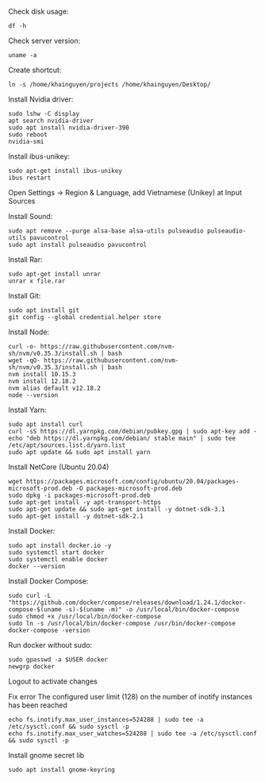 Check disk usage:
```
df -h
```

Check server version:
```
uname -a
```
Create shortcut:
```
ln -s /home/khainguyen/projects /home/khainguyen/Desktop/
```
Install Nvidia driver:
```
sudo lshw -C display
apt search nvidia-driver
sudo apt install nvidia-driver-390
sudo reboot
nvidia-smi
```

Install ibus-unikey:
```
sudo apt-get install ibus-unikey
ibus restart
```
Open Settings -> Region & Language, add Vietnamese (Unikey) at Input Sources

Install Sound:
```
sudo apt remove --purge alsa-base alsa-utils pulseaudio pulseaudio-utils pavucontrol
sudo apt install pulseaudio pavucontrol
```

Install Rar:
```
sudo apt-get install unrar
unrar x file.rar
```

Install Git:
```
sudo apt install git
git config --global credential.helper store
```

Install Node:
```
curl -o- https://raw.githubusercontent.com/nvm-sh/nvm/v0.35.3/install.sh | bash
wget -qO- https://raw.githubusercontent.com/nvm-sh/nvm/v0.35.3/install.sh | bash
nvm install 10.15.3
nvm install 12.18.2
nvm alias default v12.18.2
node --version
```

Install Yarn:
```
sudo apt install curl
curl -sS https://dl.yarnpkg.com/debian/pubkey.gpg | sudo apt-key add -
echo "deb https://dl.yarnpkg.com/debian/ stable main" | sudo tee /etc/apt/sources.list.d/yarn.list
sudo apt update && sudo apt install yarn
```

Install NetCore (Ubuntu 20.04)
```
wget https://packages.microsoft.com/config/ubuntu/20.04/packages-microsoft-prod.deb -O packages-microsoft-prod.deb
sudo dpkg -i packages-microsoft-prod.deb
sudo apt-get install -y apt-transport-https
sudo apt-get update && sudo apt-get install -y dotnet-sdk-3.1
sudo apt-get install -y dotnet-sdk-2.1
```
Install Docker:
```
sudo apt install docker.io -y
sudo systemctl start docker
sudo systemctl enable docker
docker --version
```
Install Docker Compose:
```
sudo curl -L "https://github.com/docker/compose/releases/download/1.24.1/docker-compose-$(uname -s)-$(uname -m)" -o /usr/local/bin/docker-compose
sudo chmod +x /usr/local/bin/docker-compose
sudo ln -s /usr/local/bin/docker-compose /usr/bin/docker-compose
docker-compose -version
```
Run docker without sudo:
```
sudo gpasswd -a $USER docker
newgrp docker
```
Logout to activate changes

Fix error The configured user limit (128) on the number of inotify instances has been reached
```
echo fs.inotify.max_user_instances=524288 | sudo tee -a /etc/sysctl.conf && sudo sysctl -p
echo fs.inotify.max_user_watches=524288 | sudo tee -a /etc/sysctl.conf && sudo sysctl -p
```

Install gnome secret lib
```
sudo apt install gnome-keyring
```
